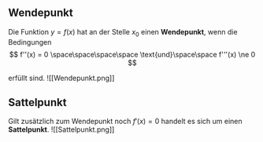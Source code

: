 ## Wendepunkt
Die Funktion $y=f(x)$ hat an der Stelle $x_{0}$ einen **Wendepunkt**, wenn die Bedingungen
$$
f''(x) = 0 \space\space\space\space \text{und}\space\space f'''(x) \ne 0
$$

erfüllt sind.
![[Wendepunkt.png]]
## Sattelpunkt
Gilt zusätzlich zum Wendepunkt noch $f'(x) = 0$ handelt es sich um einen **Sattelpunkt**.
![[Sattelpunkt.png]]